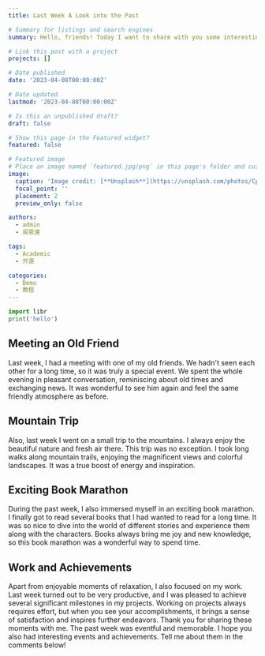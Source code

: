 ```yaml
---
title: Last Week A Look into the Past

# Summary for listings and search engines
summary: Hello, friends! Today I want to share with you some interesting events and impressions from the past week. There were many exciting moments that I would like to share with you.

# Link this post with a project
projects: []

# Date published
date: '2023-04-08T00:00:00Z'

# Date updated
lastmod: '2023-04-08T00:00:00Z'

# Is this an unpublished draft?
draft: false

# Show this page in the Featured widget?
featured: false

# Featured image
# Place an image named `featured.jpg/png` in this page's folder and customize its options here.
image:
  caption: 'Image credit: [**Unsplash**](https://unsplash.com/photos/CpkOjOcXdUY)'
  focal_point: ''
  placement: 2
  preview_only: false

authors:
  - admin
  - 吳恩達

tags:
  - Academic
  - 开源

categories:
  - Demo
  - 教程
---
```


```python
import libr
print('hello')
```

## Meeting an Old Friend

Last week, I had a meeting with one of my old friends. We hadn't seen each other for a long time, so it was truly a special event. We spent the whole evening in pleasant conversation, reminiscing about old times and exchanging news. It was wonderful to see him again and feel the same friendly atmosphere as before.

## Mountain Trip

Also, last week I went on a small trip to the mountains. I always enjoy the beautiful nature and fresh air there. This trip was no exception. I took long walks along mountain trails, enjoying the magnificent views and colorful landscapes. It was a true boost of energy and inspiration.

## Exciting Book Marathon

During the past week, I also immersed myself in an exciting book marathon. I finally got to read several books that I had wanted to read for a long time. It was so nice to dive into the world of different stories and experience them along with the characters. Books always bring me joy and new knowledge, so this book marathon was a wonderful way to spend time.

## Work and Achievements

Apart from enjoyable moments of relaxation, I also focused on my work. Last week turned out to be very productive, and I was pleased to achieve several significant milestones in my projects. Working on projects always requires effort, but when you see your accomplishments, it brings a sense of satisfaction and inspires further endeavors.
Thank you for sharing these moments with me. The past week was eventful and memorable. I hope you also had interesting events and achievements. Tell me about them in the comments below!
